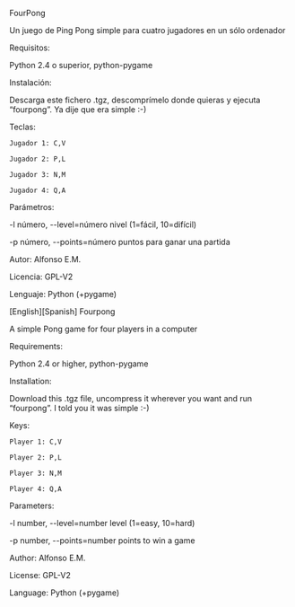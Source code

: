 

FourPong


Un juego de Ping Pong simple para cuatro jugadores en un sólo ordenador


Requisitos:

Python 2.4 o superior, python-pygame


Instalación:

Descarga este fichero .tgz, descomprímelo donde quieras y ejecuta “fourpong”. Ya dije que era simple :-)


Teclas:

    Jugador 1: C,V

    Jugador 2: P,L

    Jugador 3: N,M

    Jugador 4: Q,A

Parámetros:

-l número, --level=número nivel (1=fácil, 10=difícil)

-p número, --points=número puntos para ganar una partida



Autor: Alfonso E.M.

Licencia: GPL-V2

Lenguaje: Python (+pygame)



[English][Spanish]
Fourpong

A simple Pong game for four players in a computer


Requirements:

Python 2.4 or higher, python-pygame


Installation:

Download this .tgz file, uncompress it wherever you want and run “fourpong”. I told you it was simple :-)


Keys:

    Player 1: C,V

    Player 2: P,L

    Player 3: N,M

    Player 4: Q,A

Parameters:

-l number, --level=number level (1=easy, 10=hard)

-p number, --points=number points to win a game



Author: Alfonso E.M.

License: GPL-V2

Language: Python (+pygame)



